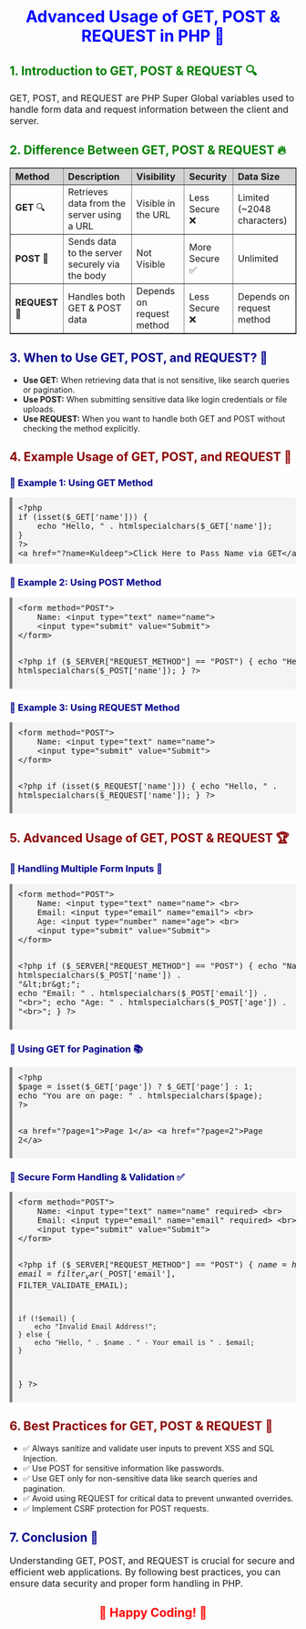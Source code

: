 <h1 style="color: blue; text-align: center;">Advanced Usage of GET, POST & REQUEST in PHP 🚀</h1>

<h2 style="color: green;">1. Introduction to GET, POST & REQUEST 🔍</h2>
<p style="font-size: 16px;">
GET, POST, and REQUEST are PHP Super Global variables used to handle form data and request information between the client and server.
</p>

<h2 style="color: green;">2. Difference Between GET, POST & REQUEST 🔥</h2>
<table border="1" cellpadding="10" cellspacing="0" style="border-collapse: collapse; text-align: left; width: 100%;">
    <tr style="background-color: lightgray;">
        <th>Method</th>
        <th>Description</th>
        <th>Visibility</th>
        <th>Security</th>
        <th>Data Size</th>
    </tr>
    <tr>
        <td><b>GET</b> 🔍</td>
        <td>Retrieves data from the server using a URL</td>
        <td>Visible in the URL</td>
        <td>Less Secure ❌</td>
        <td>Limited (~2048 characters)</td>
    </tr>
    <tr>
        <td><b>POST</b> 📩</td>
        <td>Sends data to the server securely via the body</td>
        <td>Not Visible</td>
        <td>More Secure ✅</td>
        <td>Unlimited</td>
    </tr>
    <tr>
        <td><b>REQUEST</b> 🔄</td>
        <td>Handles both GET & POST data</td>
        <td>Depends on request method</td>
        <td>Less Secure ❌</td>
        <td>Depends on request method</td>
    </tr>
</table>

<h2 style="color: darkblue;">3. When to Use GET, POST, and REQUEST? 🤔</h2>
<ul>
    <li><b>Use GET:</b> When retrieving data that is not sensitive, like search queries or pagination.</li>
    <li><b>Use POST:</b> When submitting sensitive data like login credentials or file uploads.</li>
    <li><b>Use REQUEST:</b> When you want to handle both GET and POST without checking the method explicitly.</li>
</ul>

<h2 style="color: darkred;">4. Example Usage of GET, POST, and REQUEST 📖</h2>

<h3 style="color: darkblue;">🔹 Example 1: Using GET Method</h3>
<pre style="background-color: #f4f4f4; padding: 10px; border-left: 5px solid gray;">
&lt;?php
if (isset($_GET['name'])) {
    echo "Hello, " . htmlspecialchars($_GET['name']);
}
?&gt;
&lt;a href="?name=Kuldeep"&gt;Click Here to Pass Name via GET&lt;/a&gt;
</pre>

<h3 style="color: darkblue;">🔹 Example 2: Using POST Method</h3>
<pre style="background-color: #f4f4f4; padding: 10px; border-left: 5px solid gray;">
&lt;form method="POST"&gt;
    Name: &lt;input type="text" name="name"&gt;
    &lt;input type="submit" value="Submit"&gt;
&lt;/form&gt;

&lt;?php
if ($_SERVER["REQUEST_METHOD"] == "POST") {
    echo "Hello, " . htmlspecialchars($_POST['name']);
}
?&gt;
</pre>

<h3 style="color: darkblue;">🔹 Example 3: Using REQUEST Method</h3>
<pre style="background-color: #f4f4f4; padding: 10px; border-left: 5px solid gray;">
&lt;form method="POST"&gt;
    Name: &lt;input type="text" name="name"&gt;
    &lt;input type="submit" value="Submit"&gt;
&lt;/form&gt;

&lt;?php
if (isset($_REQUEST['name'])) {
    echo "Hello, " . htmlspecialchars($_REQUEST['name']);
}
?&gt;
</pre>

<h2 style="color: darkred;">5. Advanced Usage of GET, POST & REQUEST 🏆</h2>

<h3 style="color: darkblue;">🔹 Handling Multiple Form Inputs 📌</h3>
<pre style="background-color: #f4f4f4; padding: 10px; border-left: 5px solid gray;">
&lt;form method="POST"&gt;
    Name: &lt;input type="text" name="name"&gt; &lt;br&gt;
    Email: &lt;input type="email" name="email"&gt; &lt;br&gt;
    Age: &lt;input type="number" name="age"&gt; &lt;br&gt;
    &lt;input type="submit" value="Submit"&gt;
&lt;/form&gt;

&lt;?php
if ($_SERVER["REQUEST_METHOD"] == "POST") {
    echo "Name: " . htmlspecialchars($_POST['name']) . "&lt;br&gt;";
    echo "Email: " . htmlspecialchars($_POST['email']) . "&lt;br&gt;";
    echo "Age: " . htmlspecialchars($_POST['age']) . "&lt;br&gt;";
}
?&gt;
</pre>

<h3 style="color: darkblue;">🔹 Using GET for Pagination 📚</h3>
<pre style="background-color: #f4f4f4; padding: 10px; border-left: 5px solid gray;">
&lt;?php
$page = isset($_GET['page']) ? $_GET['page'] : 1;
echo "You are on page: " . htmlspecialchars($page);
?&gt;

&lt;a href="?page=1"&gt;Page 1&lt;/a&gt;
&lt;a href="?page=2"&gt;Page 2&lt;/a&gt;
</pre>

<h3 style="color: darkblue;">🔹 Secure Form Handling & Validation ✅</h3>
<pre style="background-color: #f4f4f4; padding: 10px; border-left: 5px solid gray;">
&lt;form method="POST"&gt;
    Name: &lt;input type="text" name="name" required&gt; &lt;br&gt;
    Email: &lt;input type="email" name="email" required&gt; &lt;br&gt;
    &lt;input type="submit" value="Submit"&gt;
&lt;/form&gt;

&lt;?php
if ($_SERVER["REQUEST_METHOD"] == "POST") {
    $name = htmlspecialchars($_POST['name']);
    $email = filter_var($_POST['email'], FILTER_VALIDATE_EMAIL);
    
    if (!$email) {
        echo "Invalid Email Address!";
    } else {
        echo "Hello, " . $name . " - Your email is " . $email;
    }
}
?&gt;
</pre>

<h2 style="color: darkred;">6. Best Practices for GET, POST & REQUEST 🏅</h2>
<ul>
    <li>✅ Always sanitize and validate user inputs to prevent XSS and SQL Injection.</li>
    <li>✅ Use POST for sensitive information like passwords.</li>
    <li>✅ Use GET only for non-sensitive data like search queries and pagination.</li>
    <li>✅ Avoid using REQUEST for critical data to prevent unwanted overrides.</li>
    <li>✅ Implement CSRF protection for POST requests.</li>
</ul>

<h2 style="color: darkblue;">7. Conclusion 🎯</h2>
<p style="font-size: 16px;">
Understanding GET, POST, and REQUEST is crucial for secure and efficient web applications. 
By following best practices, you can ensure data security and proper form handling in PHP.
</p>

<h2 style="color: red; text-align: center;">🚀 Happy Coding! 🚀</h2>

